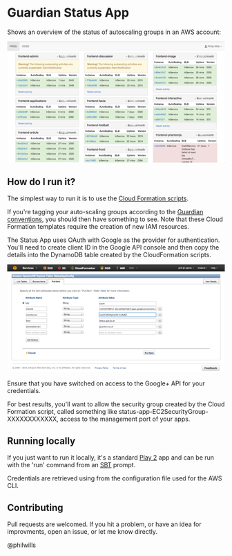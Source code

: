 Guardian Status App
=====================================

Shows an overview of the status of autoscaling groups in an AWS account:

![Status app in action](screenshot.png)

How do I run it?
----------------

The simplest way to run it is to use the [Cloud Formation scripts](cloud-formation/). 

If you're tagging your auto-scaling groups according to the [Guardian conventions](https://github.com/guardian/prism/wiki/Tagging-conventions-for-AWS-and-Openstack), you should then
have something to see. Note that these Cloud Formation templates require the creation 
of new IAM resources.

The Status App uses OAuth with Google as the provider for authentication. You'll need to
create client ID in the Google API console and then copy the details into the DynamoDB table
created by the CloudFormation scripts.

![Example of filling in the the config details](dynamo-config.png)

Ensure that you have switched on access to the Google+ API for your credentials.

For best results, you'll want to allow the security group created by the Cloud 
Formation script, called something like status-app-EC2SecurityGroup-XXXXXXXXXXXX, 
access to the management port of your apps.

Running locally
---------------

If you just want to run it locally, it's a standard [Play 2](http://www.playframework.com/) 
app and can be run with the 'run' command from an [SBT](http://www.scala-sbt.org/) prompt.

Credentials are retrieved using from the configuration file used for the AWS CLI.

Contributing
------------

Pull requests are welcomed. If you hit a problem, or have an idea for improvments, 
open an issue, or let me know directly.

@philwills
